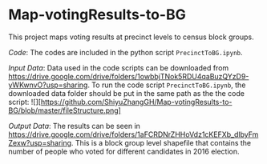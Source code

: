 # Map-votingResults-to-BG

This project maps voting results at precinct levels to census block groups. 

*Code*: The codes are included in the python script `PrecinctToBG.ipynb`.
 
*Input Data*: Data used in the code scripts can be downloaded from https://drive.google.com/drive/folders/1owbbjTNok5RDU4qaBuzQYzD9-yWKwnvO?usp=sharing. To run the code script `PrecinctToBG.ipynb`, the downloaded data folder should be put in the same path as the the code script:
![][https://github.com/ShiyuZhangGH/Map-votingResults-to-BG/blob/master/fileStructure.png] 
 
*Output Data*: The results can be seen in https://drive.google.com/drive/folders/1aFCRDNrZHHoVdz1cKEFXb_dlbyFmZexw?usp=sharing. This is a block group level shapefile that contains the number of people who voted for different candidates in 2016 election.  